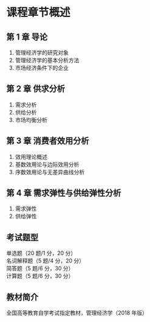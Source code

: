 # 课程章节概述

## 第 1 章 导论

1. 管理经济学的研究对象
2. 管理经济学的基本分析方法
3. 市场经济条件下的企业

## 第 2 章 供求分析

1. 需求分析
2. 供给分析
3. 市场均衡分析

## 第 3 章 消费者效用分析

1. 效用理论概述
2. 基数效用论与边际效用分析
3. 序数效用论与无差异曲线分析

## 第 4 章 需求弹性与供给弹性分析

1. 需求弹性
2. 供给弹性

## 考试题型

单选题（20 题/1 分，20 分）  
名词解释题（5 题/4 分，20 分）  
简答题（5 题/6 分，30 分）  
计算题（5 题/6 分，30 分）

## 教材简介

全国高等教育自学考试指定教材，管理经济学（2018 年版）
